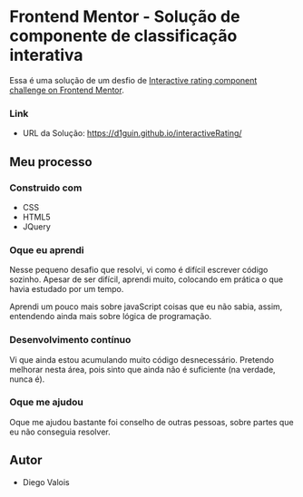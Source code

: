 # Frontend Mentor - Solução de componente de classificação interativa

Essa é uma solução de um desfio de [Interactive rating component challenge on Frontend Mentor](https://www.frontendmentor.io/challenges/interactive-rating-component-koxpeBUmI).


### Link

- URL da Solução: https://d1guin.github.io/interactiveRating/

## Meu processo

### Construido com

- CSS
- HTML5
- JQuery

### Oque eu aprendi

Nesse pequeno desafio que resolvi, vi como é difícil escrever código sozinho. Apesar de ser difícil, aprendi muito, colocando em prática o que havia estudado por um tempo.

Aprendi um pouco mais sobre javaScript coisas que eu não sabia, assim, entendendo ainda mais sobre lógica de programação.

### Desenvolvimento contínuo

Vi que ainda estou acumulando muito código desnecessário. Pretendo melhorar nesta área, pois sinto que ainda não é suficiente (na verdade, nunca é).

### Oque me ajudou

Oque me ajudou bastante foi conselho de outras pessoas, sobre partes que eu não conseguia resolver.

## Autor

- Diego Valois

